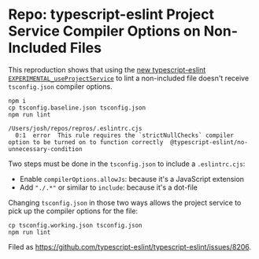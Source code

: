 # Repo: typescript-eslint Project Service Compiler Options on Non-Included Files

This reproduction shows that using the [new typescript-eslint `EXPERIMENTAL_useProjectService`](https://typescript-eslint.io/packages/parser/#experimental_useprojectservice) to lint a non-included file doesn't receive `tsconfig.json` compiler options.

```shell
npm i
cp tsconfig.baseline.json tsconfig.json
npm run lint
```

```plaintext
/Users/josh/repos/repros/.eslintrc.cjs
  0:1  error  This rule requires the `strictNullChecks` compiler option to be turned on to function correctly  @typescript-eslint/no-unnecessary-condition
```

Two steps must be done in the `tsconfig.json` to include a `.eslintrc.cjs`:

- Enable `compilerOptions.allowJs`: because it's a JavaScript extension
- Add `"./.*"` or similar to `include`: because it's a dot-file

Changing `tsconfig.json` in those two ways allows the project service to pick up the compiler options for the file:

```plaintext
cp tsconfig.working.json tsconfig.json
npm run lint
```

Filed as https://github.com/typescript-eslint/typescript-eslint/issues/8206.
